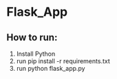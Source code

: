 # Flask_App

## How to run:

1. Install Python 
2. run pip install -r requirements.txt
3. run python flask_app.py
